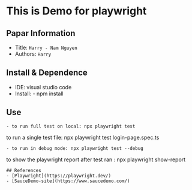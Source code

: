 This is Demo for playwright
===

## Papar Information
- Title:  `Harry - Nam Nguyen`
- Authors:  `Harry`

## Install & Dependence
- IDE: visual studio code
- Install: - npm install

## Use
  ```
- to run full test on local: npx playwright test
  ```
  to run a single test file: npx playwright test login-page.spec.ts
  ```
- to run in debug mode: npx playwright test --debug
  ```
   to show the playwright report after test ran : npx playwright show-report
  ```
## References
- [Playwright](https://playwright.dev/)
- [SauceDemo-site](https://www.saucedemo.com/)